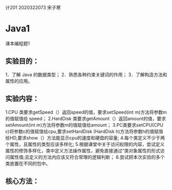 计201 2020322073 宋子寒
# Java1
课本编程题1

## 实验目的：
1．了解 Java 的数据类型；
2．熟悉各种约束关键词的作用；
3．了解构造方法和属性的应用。
## 实验内容：
1.CPU 类要求getSpeed（）返回speed的值，要求setSpeed(int m)方法将参数m的值赋值给 speed；
2.HardDisk 类要求getAmount（）返回amount的值，要求setAmount(int m)方法将参数m的值赋值给amount；
3.PC类要求setCPU(CPU c)将参数c的值赋值给cpu,要求setHardDisk (HardDisk h)方法将参数h的值赋值给HD,要求show（）方法能显示cpu的速度和硬盘的容量;
4.每个类定义不少于两个属性，且属性的类型应该多样化;
5.根据课堂中关于访问权限的内容，尝试定义属性的修饰多样化，类中定义方法操作属性，避免直接通过“类对象属性的形式访问属性值;且定义的方法内应该又符合常理的逻辑判断；
6.尝试把本次实验的多个类放置在不同的包中。
## 核心方法：

